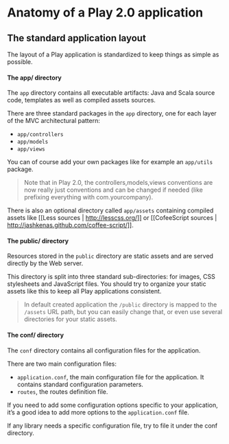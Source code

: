 # Anatomy of a Play 2.0 application

## The standard application layout

The layout of a Play application is standardized to keep things as simple as possible.

#### The app/ directory

The `app` directory contains all executable artifacts: Java and Scala source code, templates as well as compiled assets sources.

There are three standard packages in the `app` directory, one for each layer of the MVC architectural pattern: 

- `app/controllers`
- `app/models`
- `app/views`

You can of course add your own packages like for example an `app/utils` package.

> Note that in Play 2.0, the controllers,models,views conventions are now really just conventions and can be changed if needed (like prefixing everything with com.yourcompany).

There is also an optional directory called `app/assets` containing compiled assets like [[Less sources | http://lesscss.org/]] or [[CofeeScript sources | http://jashkenas.github.com/coffee-script/]].

#### The public/ directory

Resources stored in the `public` directory are static assets and are served directly by the Web server.

This directory is split into three standard sub-directories: for images, CSS stylesheets and JavaScript files. You should try to organize your static assets like this to keep all Play applications consistent.

> In default created application the `/public` directory is mapped to the `/assets` URL path, but you can easily change that, or even use several directories for your static assets.

#### The conf/ directory

The `conf` directory contains all configuration files for the application.

There are two main configuration files:

- `application.conf`, the main configuration file for the application. It contains standard configuration parameters.
- `routes`, the routes definition file.

If you need to add some configuration options specific to your application, it’s a good idea to add more options to the `application.conf` file.

If any library needs a specific configuration file, try to file it under the conf directory.
